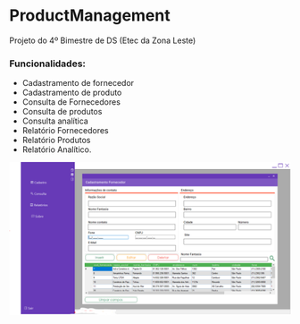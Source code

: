 # ProductManagement
Projeto do 4º Bimestre de DS (Etec da Zona Leste)

### Funcionalidades:
- Cadastramento de fornecedor
- Cadastramento de produto
- Consulta de Fornecedores
- Consulta de produtos
- Consulta analítica
- Relatório Fornecedores
- Relatório Produtos
- Relatório Analítico.

![Alt text](screenshot/Capture.PNG?raw=true "Dashboard")

